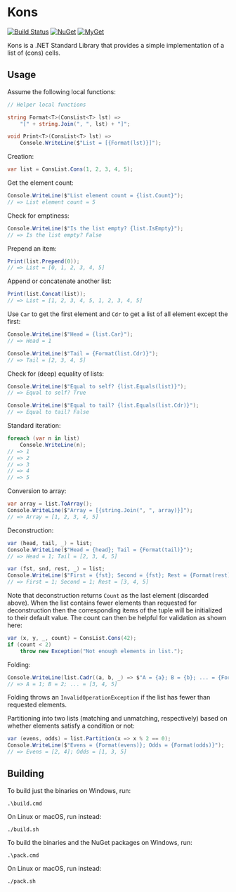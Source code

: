 # Kons

[![Build Status][build-badge]][builds]
[![NuGet][nuget-badge]][nuget-pkg]
[![MyGet][myget-badge]][edge-pkgs]

Kons is a .NET Standard Library that provides a simple implementation of a
list of (cons) cells.


## Usage

Assume the following local functions:

```c#
// Helper local functions

string Format<T>(ConsList<T> lst) =>
    "[" + string.Join(", ", lst) + "]";

void Print<T>(ConsList<T> lst) =>
    Console.WriteLine($"List = [{Format(lst)}]");
```

Creation:

```c#
var list = ConsList.Cons(1, 2, 3, 4, 5);
```

Get the element count:

```c#    
Console.WriteLine($"List element count = {list.Count}");
// => List element count = 5
```

Check for emptiness:

```c#    
Console.WriteLine($"Is the list empty? {list.IsEmpty}");
// => Is the list empty? False
```

Prepend an item:

```c#
Print(list.Prepend(0));
// => List = [0, 1, 2, 3, 4, 5]
```

Append or concatenate another list:

```c#
Print(list.Concat(list));
// => List = [1, 2, 3, 4, 5, 1, 2, 3, 4, 5]
```

Use `Car` to get the first element and `Cdr` to get a list of all element
except the first:

```c#
Console.WriteLine($"Head = {list.Car}");
// => Head = 1

Console.WriteLine($"Tail = {Format(list.Cdr)}");
// => Tail = [2, 3, 4, 5]
```

Check for (deep) equality of lists:

```c#
Console.WriteLine($"Equal to self? {list.Equals(list)}");
// => Equal to self? True

Console.WriteLine($"Equal to tail? {list.Equals(list.Cdr)}");
// => Equal to tail? False
```

Standard iteration:

```c#
foreach (var n in list)
    Console.WriteLine(n);
// => 1
// => 2
// => 3
// => 4
// => 5
```

Conversion to array:

```c#
var array = list.ToArray();
Console.WriteLine($"Array = [{string.Join(", ", array)}]");
// => Array = [1, 2, 3, 4, 5]
```

Deconstruction:

```c#
var (head, tail, _) = list;
Console.WriteLine($"Head = {head}; Tail = {Format(tail)}");
// => Head = 1; Tail = [2, 3, 4, 5]

var (fst, snd, rest, _) = list;
Console.WriteLine($"First = {fst}; Second = {fst}; Rest = {Format(rest)}");
// => First = 1; Second = 1; Rest = [3, 4, 5]
```

Note that deconstruction returns `Count` as the last element (discarded
above). When the list contains fewer elements than requested for
deconstruction then the corresponding items of the tuple will be initialized
to their default value. The count can then be helpful for validation as shown
here:

```c#
var (x, y, _, count) = ConsList.Cons(42);
if (count < 2)
    throw new Exception("Not enough elements in list.");
```

Folding:

```c#
Console.WriteLine(list.Cadr((a, b, _) => $"A = {a}; B = {b}; ... = {Format(_)}"));
// => A = 1; B = 2; ... = [3, 4, 5]
```

Folding throws an `InvalidOperationException` if the list has fewer than
requested elements.

Partitioning into two lists (matching and unmatching, respectively) based on
whether elements satisfy a condition or not:

```c#
var (evens, odds) = list.Partition(x => x % 2 == 0);
Console.WriteLine($"Evens = {Format(evens)}; Odds = {Format(odds)}");
// => Evens = [2, 4]; Odds = [1, 3, 5]
```


## Building

To build just the binaries on Windows, run:

    .\build.cmd

On Linux or macOS, run instead:

    ./build.sh

To build the binaries and the NuGet packages on Windows, run:

    .\pack.cmd

On Linux or macOS, run instead:

    ./pack.sh


  [build-badge]: https://img.shields.io/appveyor/ci/raboof/kons.svg
  [myget-badge]: https://img.shields.io/myget/raboof/v/Kons.svg?label=myget
  [edge-pkgs]: https://www.myget.org/feed/raboof/package/nuget/Kons
  [nuget-badge]: https://img.shields.io/nuget/v/Kons.svg
  [nuget-pkg]: https://www.nuget.org/packages/Kons
  [builds]: https://ci.appveyor.com/project/raboof/kons
